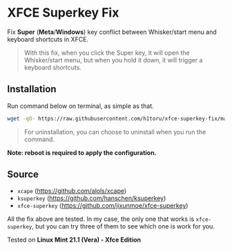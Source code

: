 # XFCE Superkey Fix

Fix **Super** (**Meta**/**Windows**) key conflict between Whisker/start menu and keyboard shortcuts in XFCE.

>With this fix, when you click the Super key, it will open the Whisker/start menu, but when you hold it down, it will trigger a keyboard shortcuts.

## Installation

Run command below on terminal, as simple as that.
```bash
wget -qO- https://raw.githubusercontent.com/h1toru/xfce-superkey-fix/master/install.sh | bash
```

>For uninstallation, you can choose to uninstall when you run the command.

**Note: reboot is required to apply the configuration.**

## Source
- `xcape` (https://github.com/alols/xcape)
- `ksuperkey` (https://github.com/hanschen/ksuperkey)
- `xfce-superkey` (https://github.com/jixunmoe/xfce-superkey)

All the fix above are tested. In my case, the only one that works is `xfce-superkey`, but you can try three of them to see which one is work for you.

Tested on **Linux Mint 21.1 (Vera) - Xfce Edition**
